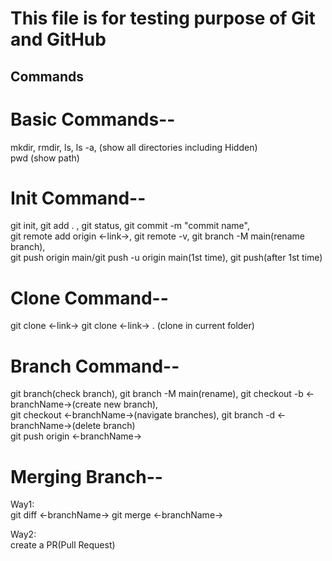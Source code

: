 # This file is for testing purpose of Git and GitHub

## Commands
# Basic Commands--<br>
  mkdir,
  rmdir,
  ls, 
  ls -a, (show all directories including Hidden)  
  pwd (show path)<br>

# Init Command--<br>
  git init, git add . , git status, git commit -m "commit name",<br>
  git remote add origin <-link->, git remote -v, git branch -M main(rename branch), <br>
  git push origin main/git push -u origin main(1st time), git push(after 1st time) <br>

# Clone Command--<br>
  git clone <-link-> 
  git clone <-link-> . (clone in current folder)

# Branch Command--<br>
  git branch(check branch), git branch -M main(rename), git checkout -b <-branchName->(create new branch),<br> 
  git checkout <-branchName->(navigate branches), git branch -d <-branchName->(delete branch)<br>
  git push origin <-branchName->

# Merging Branch--<br>
  Way1:<br>
      git diff <-branchName->
      git merge <-branchName->

  Way2:<br>
      create a PR(Pull Request)

